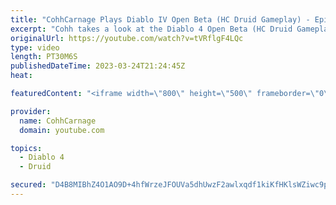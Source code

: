 ```yaml
---
title: "CohhCarnage Plays Diablo IV Open Beta (HC Druid Gameplay) - Episode 1"
excerpt: "Cohh takes a look at the Diablo 4 Open Beta (HC Druid Gameplay) to see what it has to offer. - Watch live at ..."
originalUrl: https://youtube.com/watch?v=tVRflgF4LQc
type: video
length: PT30M6S
publishedDateTime: 2023-03-24T21:24:45Z
heat: 

featuredContent: "<iframe width=\"800\" height=\"500\" frameborder=\"0\" src=\"https://www.youtube.com/embed/tVRflgF4LQc\" allow=\"accelerometer; autoplay; encrypted-media; gyroscope; picture-in-picture\" allowfullscreen></iframe>"

provider:
  name: CohhCarnage
  domain: youtube.com

topics:
  - Diablo 4
  - Druid

secured: "D4B8MIBhZ4O1AO9D+4hfWrzeJFOUVa5dhUwzF2awlxqdf1kiKfHKlsWZiwc9pSadQuC9Ypgk1jD7VoYqVT8k6uj4bF98IJx+gdK3k2y6npLlV2AfhKDjEK+UQ1tkY9a4UaWH8qoGLwhlaTCmRmu4p/vxdEIC1qpXEHHfpCoQo/SdmsVAE0Euwbg/WbyQV6lJkL3q+4WBvPUJi2pj3K1D6QezwhgtYhfilg+kxkrpRyRdZoZ4KpnJqwKIbSTTM/fGadMZVCkTV1/GNRR4yoyk4XC8RsUmgViEbcu9LYRDXIkKt4QqMiMq6ncXCLCWFQ8tVZCrvL9Y9HG1yV5umzBcpIxGMo19OciaUqz/e97rsEoFz0WPpgWpnww64D+3F01aAY2XbjhS/5aZnlX7O6jHUQ==;C0F6+HIVTX0BkVCdgkzjDQ=="
---
```


